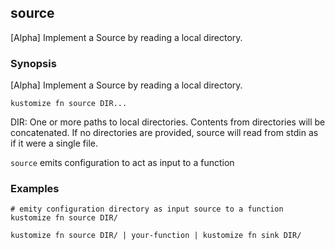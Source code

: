 ## source

[Alpha] Implement a Source by reading a local directory.

### Synopsis

[Alpha] Implement a Source by reading a local directory.

    kustomize fn source DIR...

  DIR:
    One or more paths to local directories.  Contents from directories will be concatenated.
    If no directories are provided, source will read from stdin as if it were a single file.

`source` emits configuration to act as input to a function

### Examples

    # emity configuration directory as input source to a function
    kustomize fn source DIR/

    kustomize fn source DIR/ | your-function | kustomize fn sink DIR/

